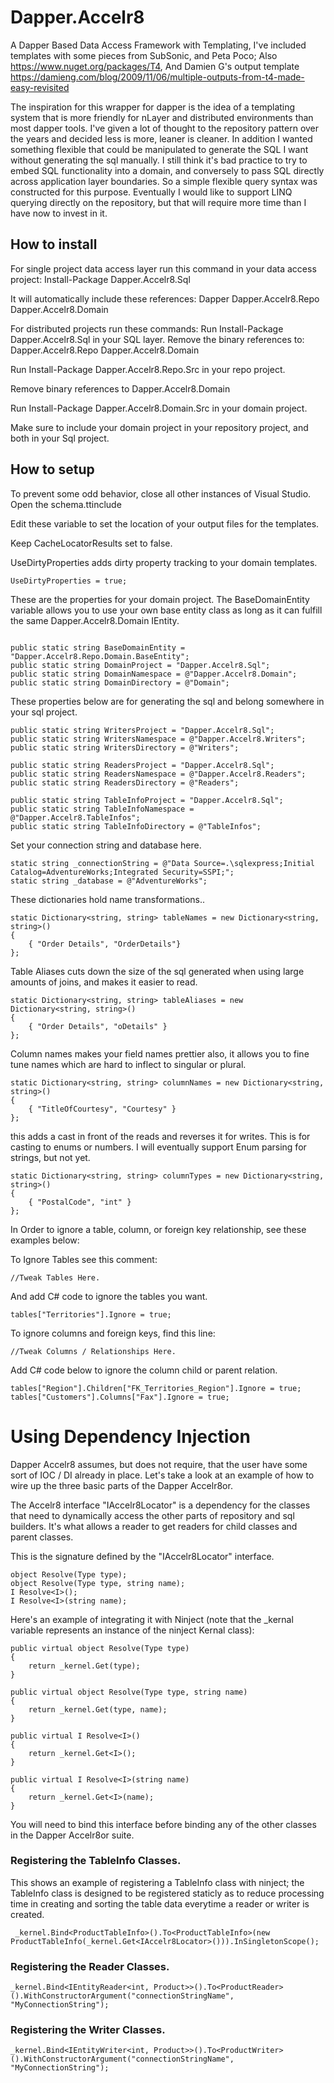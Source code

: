 # Dapper.Accelr8
A Dapper Based Data Access Framework with Templating, I've included templates with some pieces from 
SubSonic, and Peta Poco;
Also https://www.nuget.org/packages/T4,
And Damien G's output template https://damieng.com/blog/2009/11/06/multiple-outputs-from-t4-made-easy-revisited

The inspiration for this wrapper for dapper is the idea of a templating system that is more friendly for nLayer and distributed environments than most dapper tools. I've given a lot of thought to the repository pattern over the years and decided less is more, leaner is cleaner. In addition I wanted something flexible that could be manipulated to generate the SQL I want without generating the sql manually. I still think it's bad practice to try to embed SQL functionality into a domain, and conversely to pass SQL directly across application layer boundaries. So a simple flexible query syntax was constructed for this purpose. Eventually I would like to support LINQ querying directly on the repository, but that will require more time than I have now to invest in it.

## How to install
For single project data access layer run this command in your data access project:
Install-Package Dapper.Accelr8.Sql 

It will automatically include these references:
  Dapper
  Dapper.Accelr8.Repo 
  Dapper.Accelr8.Domain
  
For distributed projects run these commands:
Run Install-Package Dapper.Accelr8.Sql in your SQL layer.
Remove the binary references to:
Dapper.Accelr8.Repo 
Dapper.Accelr8.Domain

Run Install-Package Dapper.Accelr8.Repo.Src in your repo project.

Remove binary references to 
Dapper.Accelr8.Domain

Run Install-Package Dapper.Accelr8.Domain.Src in your domain project.

Make sure to include your domain project in your repository project, and both in your Sql project.

## How to setup
To prevent some odd behavior, close all other instances of Visual Studio.
Open the schema.ttinclude

Edit these variable to set the location of your output files for the templates.

Keep CacheLocatorResults set to false.
		
UseDirtyProperties adds dirty property tracking to your domain templates.
```	
UseDirtyProperties = true;
```

These are the properties for your domain project.
The BaseDomainEntity variable allows you to use your own base entity class as long as it can fulfill the same Dapper.Accelr8.Domain IEntity.
```

public static string BaseDomainEntity = "Dapper.Accelr8.Repo.Domain.BaseEntity";
public static string DomainProject = "Dapper.Accelr8.Sql";
public static string DomainNamespace = @"Dapper.Accelr8.Domain";
public static string DomainDirectory = @"Domain";
```

These properties below are for generating the sql and belong somewhere in your sql project.
```
public static string WritersProject = "Dapper.Accelr8.Sql";
public static string WritersNamespace = @"Dapper.Accelr8.Writers";
public static string WritersDirectory = @"Writers";

public static string ReadersProject = "Dapper.Accelr8.Sql";
public static string ReadersNamespace = @"Dapper.Accelr8.Readers";
public static string ReadersDirectory = @"Readers";

public static string TableInfoProject = "Dapper.Accelr8.Sql";
public static string TableInfoNamespace = @"Dapper.Accelr8.TableInfos";
public static string TableInfoDirectory = @"TableInfos";
```

Set your connection string and database here.
```
static string _connectionString = @"Data Source=.\sqlexpress;Initial Catalog=AdventureWorks;Integrated Security=SSPI;";
static string _database = @"AdventureWorks";
```		

These dictionaries hold name transformations..
```
static Dictionary<string, string> tableNames = new Dictionary<string, string>()
{ 
	{ "Order Details", "OrderDetails"}
};
```

Table Aliases cuts down the size of the sql generated when using large amounts of joins, and makes it easier to read.
```
static Dictionary<string, string> tableAliases = new Dictionary<string, string>()
{
	{ "Order Details", "oDetails" }
};
```

Column names makes your field names prettier also, it allows you to fine tune names which are hard to inflect to singular or plural.
```
static Dictionary<string, string> columnNames = new Dictionary<string, string>()
{
	{ "TitleOfCourtesy", "Courtesy" }
};
```

this adds a cast in front of the reads and reverses it for writes. This is for casting to enums or numbers. I will eventually support Enum parsing for strings, but not yet.
```
static Dictionary<string, string> columnTypes = new Dictionary<string, string>()
{
	{ "PostalCode", "int" }
};
```

In Order to ignore a table, column, or foreign key relationship, see these examples below:

To Ignore Tables see this comment:
```
//Tweak Tables Here.
```

And add C# code to ignore the tables you want.
``` 
tables["Territories"].Ignore = true;
```

To ignore columns and foreign keys, find this line:
```
//Tweak Columns / Relationships Here.
```

Add C# code below to ignore the column child or parent relation.
```
tables["Region"].Children["FK_Territories_Region"].Ignore = true;
tables["Customers"].Columns["Fax"].Ignore = true;
```

# Using Dependency Injection

 Dapper Accelr8 assumes, but does not require, that the user have some sort of IOC / DI already in place. Let's take a look at an example of how to wire up the three basic parts of the Dapper Accelr8or.
 
 The Accelr8 interface "IAccelr8Locator" is a dependency for the classes that need to dynamically access the other parts of repository and sql builders. It's what allows a reader to get readers for child classes and parent classes.
 
 This is the signature defined by the "IAccelr8Locator" interface.
 
```
object Resolve(Type type);
object Resolve(Type type, string name);
I Resolve<I>();
I Resolve<I>(string name);
```
 
 Here's an example of integrating it with Ninject (note that the _kernal variable represents an instance of the ninject Kernal class):
 
```
public virtual object Resolve(Type type)
{
    return _kernel.Get(type);
}

public virtual object Resolve(Type type, string name)
{
    return _kernel.Get(type, name);
}

public virtual I Resolve<I>()
{
    return _kernel.Get<I>();
}

public virtual I Resolve<I>(string name)
{
    return _kernel.Get<I>(name);
}
```
 
 You will need to bind this interface before binding any of the other classes in the Dapper Accelr8or suite.
 
 ### Registering the TableInfo Classes. 
 
 This shows an example of registering a TableInfo class with ninject;
 the TableInfo class is designed to be registered staticly as to reduce processing time in creating and sorting the table data everytime a reader or writer is created.
 
```
 _kernel.Bind<ProductTableInfo>().To<ProductTableInfo>(new ProductTableInfo(_kernel.Get<IAccelr8Locator>())).InSingletonScope();
```
 
### Registering the Reader Classes.
  
```
_kernel.Bind<IEntityReader<int, Product>>().To<ProductReader>().WithConstructorArgument("connectionStringName", "MyConnectionString");
```

### Registering the Writer Classes.

```
_kernel.Bind<IEntityWriter<int, Product>>().To<ProductWriter>().WithConstructorArgument("connectionStringName", "MyConnectionString");
```
